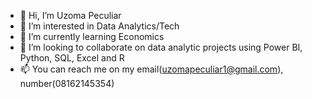 - 👋 Hi, I’m Uzoma Peculiar
- 👀 I’m interested in Data Analytics/Tech
- 🌱 I’m currently learning Economics 
- 💞️ I’m looking to collaborate on data analytic projects using Power BI, Python, SQL, Excel and R 
- 📫 You can reach me on my email(uzomapeculiar1@gmail.com), number(08162145354)

<!---
UzomaPeculiar/UzomaPeculiar is a ✨ special ✨ repository because its `README.md` (this file) appears on your GitHub profile.
You can click the Preview link to take a look at your changes.
--->
